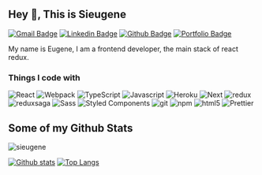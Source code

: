 ## Hey 👋, This is Sieugene
[![Gmail Badge](https://img.shields.io/badge/-sieugene@mail.ru-c14438?style=flat&logo=Gmail&logoColor=white&link=mailto:sieugene@mail.ru)](mailto:sieugene@mail.ru) 
[![Linkedin Badge](https://img.shields.io/badge/-https://www.linkedin.com/in/sieugene-0072b1?style=flat&logo=Linkedin&logoColor=white&link=https://www.linkedin.com/in/https://www.linkedin.com/in/sieugene/)](https://www.linkedin.com/in/https://www.linkedin.com/in/sieugene/) [![Github Badge](https://img.shields.io/badge/-sieugene-grey?style=flat&logo=github&logoColor=white&link=https://github.com/sieugene/)](https://www.github.com/sieugene/) [![Portfolio Badge](https://img.shields.io/badge/portfolio-web-blue?style=flat&link=https://sieugene.vercel.app//)](https://sieugene.vercel.app//) <p align='left'>My name is Eugene, I am a frontend developer, the main stack of react redux.

<h3>Things I code with</h3>
<p>
  <img alt="React" src="https://img.shields.io/badge/-React-45b8d8?style=flat-square&logo=react&logoColor=white" />
  <img alt="Webpack" src="https://img.shields.io/badge/-Webpack-8DD6F9?style=flat-square&logo=webpack&logoColor=white" /> 
  <img alt="TypeScript" src="https://img.shields.io/badge/-TypeScript-007ACC?style=flat-square&logo=typescript&logoColor=white" />
  <img alt="Javascript" src="https://img.shields.io/badge/-Javascript-dada03?style=flat-square&logo=Javascript&logoColor=black" />
  <img alt="Heroku" src="https://img.shields.io/badge/-Heroku-430098?style=flat-square&logo=heroku&logoColor=white" />
  <img alt="Next" src="https://img.shields.io/badge/-Next-434242?style=flat-square&logo=Next.js&logoColor=white" />
  <img alt="redux" src="https://img.shields.io/badge/-Redux-764ABC?style=flat-square&logo=redux&logoColor=white" />
   <img alt="reduxsaga" src="https://img.shields.io/badge/-reduxsaga-white?style=flat-square&logo=Redux-saga&logoColor=86d46b" />
  <img alt="Sass" src="https://img.shields.io/badge/-Sass-CC6699?style=flat-square&logo=sass&logoColor=white" />
  <img alt="Styled Components" src="https://img.shields.io/badge/-Styled_Components-db7092?style=flat-square&logo=styled-components&logoColor=white" />
  <img alt="git" src="https://img.shields.io/badge/-Git-F05032?style=flat-square&logo=git&logoColor=white" />
  <img alt="npm" src="https://img.shields.io/badge/-NPM-CB3837?style=flat-square&logo=npm&logoColor=white" />
  <img alt="html5" src="https://img.shields.io/badge/-HTML5-E34F26?style=flat-square&logo=html5&logoColor=white" />
  <img alt="Prettier" src="https://img.shields.io/badge/-Prettier-F7B93E?style=flat-square&logo=prettier&logoColor=white" />
</p>

## Some of my Github Stats

<p align=left> <img src=https://komarev.com/ghpvc/?username=sieugene alt=sieugene /> </p>

[![Github stats](https://github-readme-stats.vercel.app/api?username=sieugene&show_icons=true&include_all_commits=true)](https://github.com/sieugene/github-readme-stats)
[![Top Langs](https://github-readme-stats.vercel.app/api/top-langs/?username=sieugene&layout=compact)](https://github.com/sieugene/github-readme-stats)
